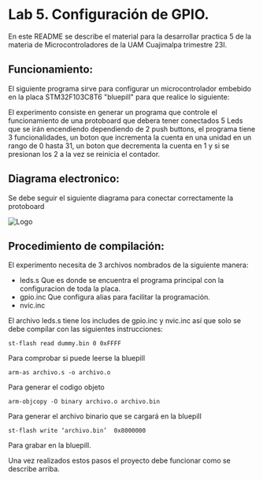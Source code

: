 
# Lab 5. Configuración de GPIO.

En este README se describe el material para la desarrollar practica 5 de la materia de Microcontroladores de la UAM Cuajimalpa trimestre 23I.

## Funcionamiento:

El siguiente programa sirve para configurar un microcontrolador embebido en la placa STM32F103C8T6 "bluepill" para que realice lo siguiente: 

El experimento consiste en generar un programa que controle el funcionamiento de una protoboard que debera tener conectados 5 Leds que se irán encendiendo dependiendo de 2 push buttons, el programa tiene 3 funcionalidades, un boton que incrementa la cuenta en una unidad en un rango de 0 hasta 31, un boton que decrementa la cuenta en 1 y si se presionan los 2 a la vez se reinicia el contador.

## Diagrama electronico:
Se debe seguir el siguiente diagrama para conectar correctamente la protoboard

![Logo](https://i.ibb.co/Zztsrt2/Diagrama-E.jpg)

## Procedimiento de compilación:

El experimento necesita de 3 archivos nombrados de la siguiente manera:

- leds.s 
Que es donde se encuentra el programa principal con la configuracion de toda la placa.
- gpio.inc
Que configura alias para facilitar la programación. 
- nvic.inc 

El archivo leds.s tiene los includes de gpio.inc y nvic.inc así que solo se debe compilar con las siguientes instrucciones:

    st-flash read dummy.bin 0 0xFFFF

Para comprobar si puede leerse la bluepill

    arm-as archivo.s -o archivo.o

Para generar el codigo objeto

    arm-objcopy -O binary archivo.o archivo.bin 

Para generar el archivo binario que se cargará en la bluepill

    st-flash write ‘archivo.bin’  0x8000000

Para grabar en la bluepill.


Una vez realizados estos pasos el proyecto debe funcionar como se describe arriba.




